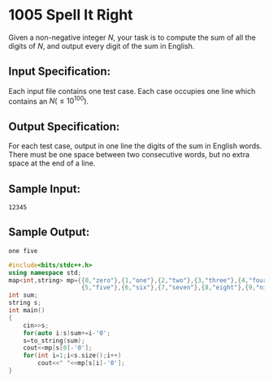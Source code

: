 # 1005 Spell It Right

Given a non-negative integer $N$, your task is to compute the sum of all the digits of $N$, and output every digit of the sum in English. 

## Input Specification:

Each input file contains one test case. Each case occupies one line which contains an $N(≤10^{100})$. 

## Output Specification:

For each test case, output in one line the digits of the sum in English words. There must be one space between two consecutive words, but no extra space at the end of a line. 

## Sample Input:

```
12345
```

## Sample Output:

```
one five
```

```cpp
#include<bits/stdc++.h>
using namespace std;
map<int,string> mp={{0,"zero"},{1,"one"},{2,"two"},{3,"three"},{4,"four"},
                    {5,"five"},{6,"six"},{7,"seven"},{8,"eight"},{9,"nine"}};
int sum;
string s;
int main()
{
    cin>>s;
    for(auto i:s)sum+=i-'0';
    s=to_string(sum);
    cout<<mp[s[0]-'0'];
    for(int i=1;i<s.size();i++)
        cout<<" "<<mp[s[i]-'0'];
}
```

